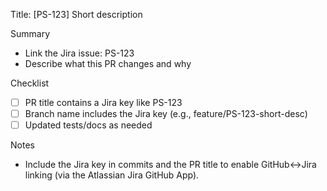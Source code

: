 Title: [PS-123] Short description

Summary
- Link the Jira issue: PS-123
- Describe what this PR changes and why

Checklist
- [ ] PR title contains a Jira key like PS-123
- [ ] Branch name includes the Jira key (e.g., feature/PS-123-short-desc)
- [ ] Updated tests/docs as needed

Notes
- Include the Jira key in commits and the PR title to enable GitHub↔Jira linking (via the Atlassian Jira GitHub App).

